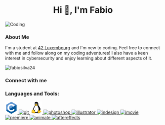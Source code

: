 
<h1 align="center">Hi 👋, I'm Fabio</h1>
<img align="center" alt="Coding" width="400" src="https://media.tenor.com/QYcfJTtQfo8AAAAM/deku.gif">

<h3 align="left">About Me</h3>

<p align="left"> I'm a student at <a href="https://42luxembourg.lu/" target="_blank">42 Luxembourg</a> and I'm new to coding. Feel free to connect with me and follow along on my coding adventures! I also have a keen interest in cybersecurity and enjoy learning about different aspects of it.</p>

<p align="left"> <img src="https://komarev.com/ghpvc/?username=fabiosilva24&label=Profile%20views&color=a5f3bc&style=flat" alt="fabiosilva24" /> </p>

<h3 align="left">Connect with me</h3>
<p align="left">
</p>

<h3 align="left">Languages and Tools:</h3>
<p align="left"> 
  <a href="https://www.cprogramming.com/" target="_blank" rel="noreferrer"> 
    <img src="https://raw.githubusercontent.com/devicons/devicon/master/icons/c/c-original.svg" alt="c" width="40" height="40"/> 
  </a> 
  <a href="https://git-scm.com/" target="_blank" rel="noreferrer"> 
    <img src="https://www.vectorlogo.zone/logos/git-scm/git-scm-icon.svg" alt="git" width="40" height="40"/> 
  </a> 
  <a href="https://www.linux.org/" target="_blank" rel="noreferrer"> 
    <img src="https://raw.githubusercontent.com/devicons/devicon/master/icons/linux/linux-original.svg" alt="linux" width="40" height="40"/> 
  </a> 
  <a href="https://www.adobe.com/products/photoshop.html" target="_blank" rel="noreferrer"> 
    <img src="https://cdn.worldvectorlogo.com/logos/adobe-photoshop-2.svg" alt="photoshop" width="40" height="40"/> 
  </a>
  <a href="https://www.adobe.com/products/illustrator.html" target="_blank" rel="noreferrer"> 
    <img src="https://upload.wikimedia.org/wikipedia/commons/f/fb/Adobe_Illustrator_CC_icon.svg" alt="illustrator" width="40" height="40"/> 
  </a>
  <a href="https://www.adobe.com/products/indesign.html" target="_blank" rel="noreferrer"> 
    <img src="https://upload.wikimedia.org/wikipedia/commons/4/48/Adobe_InDesign_CC_icon.svg" alt="indesign" width="40" height="40"/> 
  </a>
  <a href="https://www.apple.com/imovie/" target="_blank" rel="noreferrer"> 
    <img src="https://support.apple.com/content/dam/edam/applecare/images/en_US/psp/psp_heroes/mini-hero-imovie.png" alt="imovie" width="40" height="40"/> 
  </a>
  <a href="https://www.adobe.com/products/premiere.html" target="_blank" rel="noreferrer"> 
    <img src="https://upload.wikimedia.org/wikipedia/commons/4/40/Adobe_Premiere_Pro_CC_icon.svg" alt="premiere" width="40" height="40"/> 
  </a>
  <a href="https://www.adobe.com/products/animate.html" target="_blank" rel="noreferrer"> 
    <img src="https://upload.wikimedia.org/wikipedia/commons/thumb/d/db/Adobe_Animate_CC_icon_%282020%29.svg/800px-Adobe_Animate_CC_icon_%282020%29.svg.png" alt="animate" width="40" height="40"/> 
  </a>
  <a href="https://www.adobe.com/products/aftereffects.html" target="_blank" rel="noreferrer"> 
    <img src="https://upload.wikimedia.org/wikipedia/commons/0/0f/Adobe_Animate_CC_icon_%282020%29.svg" alt="aftereffects" width="40" height="40"/> 
  </a>
</p>
